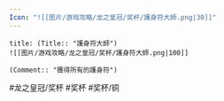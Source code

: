 ```yaml
---
Icon: "![[图片/游戏攻略/龙之皇冠/奖杯/護身符大師.png|30]]"
---
```

```ad-common-bronze-trophy
title: (Title:: "護身符大師")
![[图片/游戏攻略/龙之皇冠/奖杯/護身符大師.png|100]]

(Comment:: "獲得所有的護身符")
```

#龙之皇冠/奖杯 #奖杯 #奖杯/铜

